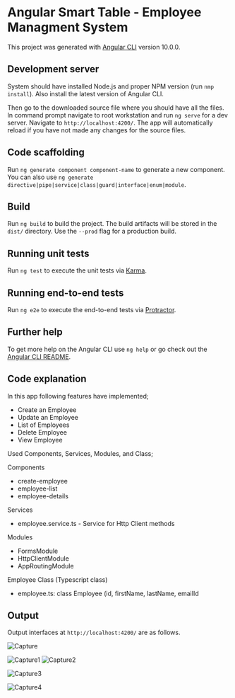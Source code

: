 # Angular Smart Table - Employee Managment System

This project was generated with [Angular CLI](https://github.com/angular/angular-cli) version 10.0.0.

## Development server

System should have installed Node.js and proper NPM version (run `nmp install`). Also install the latest version of Angular CLI. 

Then go to the downloaded source file where you should have all the files. In command prompt navigate to root workstation and run `ng serve` for a dev server. Navigate to `http://localhost:4200/`. The app will automatically reload if you have not made any changes for the source files.

## Code scaffolding

Run `ng generate component component-name` to generate a new component. You can also use `ng generate directive|pipe|service|class|guard|interface|enum|module`.

## Build

Run `ng build` to build the project. The build artifacts will be stored in the `dist/` directory. Use the `--prod` flag for a production build.

## Running unit tests

Run `ng test` to execute the unit tests via [Karma](https://karma-runner.github.io).

## Running end-to-end tests

Run `ng e2e` to execute the end-to-end tests via [Protractor](http://www.protractortest.org/).

## Further help

To get more help on the Angular CLI use `ng help` or go check out the [Angular CLI README](https://github.com/angular/angular-cli/blob/master/README.md).
 
## Code explanation

In this app following features have implemented;
  * Create an Employee
  * Update an Employee
  * List of Employees
  * Delete Employee
  * View Employee
 
Used Components, Services, Modules, and Class;

Components
 * create-employee
 * employee-list
 * employee-details

Services
 * employee.service.ts - Service for Http Client methods

Modules
 * FormsModule
 * HttpClientModule
 * AppRoutingModule
 
Employee Class (Typescript class)
 * employee.ts: class Employee (id, firstName, lastName, emailId

## Output
Output interfaces at `http://localhost:4200/` are as follows. 

![Capture](https://user-images.githubusercontent.com/44197887/85933525-a0a6b680-b8f5-11ea-9c86-62166f761dae.JPG)


![Capture1](https://user-images.githubusercontent.com/44197887/85933531-a9978800-b8f5-11ea-9609-0f8657690d55.JPG)
![Capture2](https://user-images.githubusercontent.com/44197887/85933535-b1572c80-b8f5-11ea-8a97-909b12b485c1.JPG)


![Capture3](https://user-images.githubusercontent.com/44197887/85933537-b74d0d80-b8f5-11ea-8732-bb8e2d31cd9a.JPG)


![Capture4](https://user-images.githubusercontent.com/44197887/85933541-bfa54880-b8f5-11ea-9ee3-baef5aba3865.JPG)



